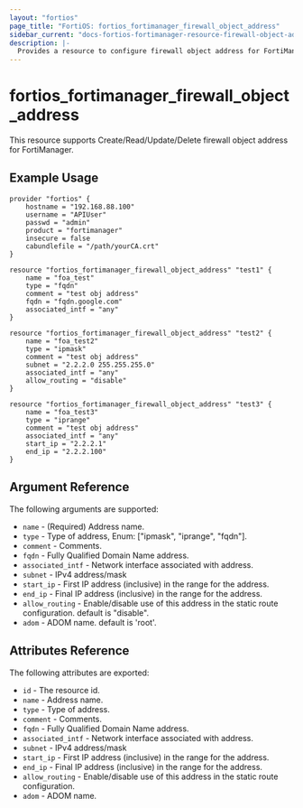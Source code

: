 ```yaml
---
layout: "fortios"
page_title: "FortiOS: fortios_fortimanager_firewall_object_address"
sidebar_current: "docs-fortios-fortimanager-resource-firewall-object-address"
description: |-
  Provides a resource to configure firewall object address for FortiManager.
---
```


# fortios_fortimanager_firewall_object_address
This resource supports Create/Read/Update/Delete firewall object address for FortiManager.

## Example Usage
```hcl
provider "fortios" {
	hostname = "192.168.88.100"
	username = "APIUser"
	passwd = "admin"
	product = "fortimanager"
	insecure = false
	cabundlefile = "/path/yourCA.crt"
}

resource "fortios_fortimanager_firewall_object_address" "test1" {
	name = "foa_test"
	type = "fqdn"
	comment = "test obj address"
	fqdn = "fqdn.google.com"
	associated_intf = "any"
}

resource "fortios_fortimanager_firewall_object_address" "test2" {
	name = "foa_test2"
	type = "ipmask"
	comment = "test obj address"
	subnet = "2.2.2.0 255.255.255.0"
	associated_intf = "any"
	allow_routing = "disable"
}

resource "fortios_fortimanager_firewall_object_address" "test3" {
	name = "foa_test3"
	type = "iprange"
	comment = "test obj address"
	associated_intf = "any"
	start_ip = "2.2.2.1"
	end_ip = "2.2.2.100"
}

```

## Argument Reference
The following arguments are supported:

* `name` - (Required) Address name.
* `type` - Type of address, Enum: ["ipmask", "iprange", "fqdn"].
* `comment` - Comments.
* `fqdn` - Fully Qualified Domain Name address.
* `associated_intf` - Network interface associated with address.
* `subnet` - IPv4 address/mask
* `start_ip` - First IP address (inclusive) in the range for the address.
* `end_ip` - Final IP address (inclusive) in the range for the address.
* `allow_routing` - Enable/disable use of this address in the static route configuration. default is "disable".
* `adom` - ADOM name. default is 'root'.

## Attributes Reference
The following attributes are exported:

* `id` - The resource id.
* `name` - Address name.
* `type` - Type of address.
* `comment` - Comments.
* `fqdn` - Fully Qualified Domain Name address.
* `associated_intf` - Network interface associated with address.
* `subnet` - IPv4 address/mask
* `start_ip` - First IP address (inclusive) in the range for the address.
* `end_ip` - Final IP address (inclusive) in the range for the address.
* `allow_routing` - Enable/disable use of this address in the static route configuration.
* `adom` - ADOM name.
